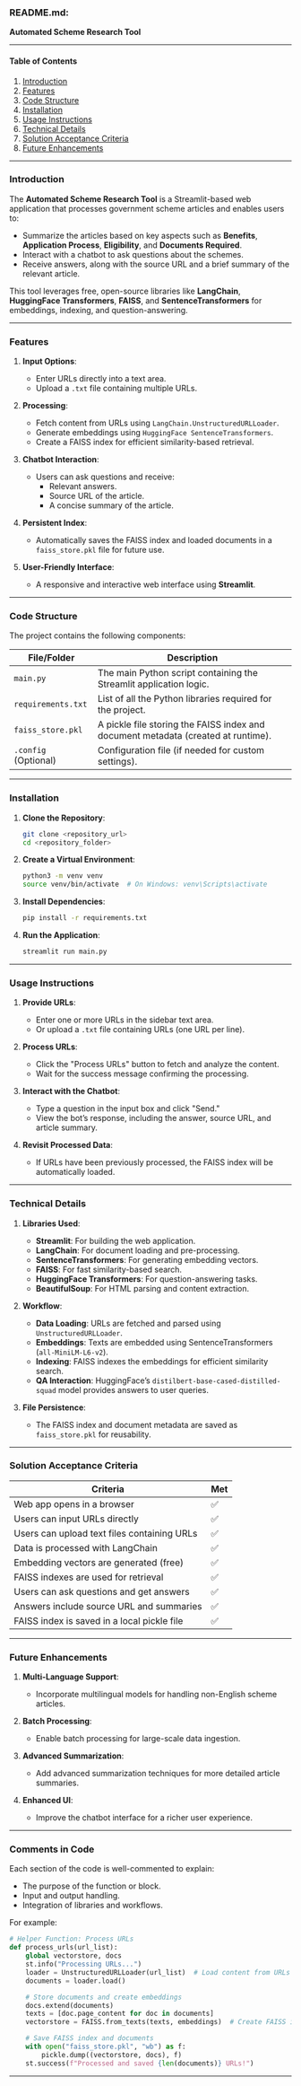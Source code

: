 ### README.md: 
**Automated Scheme Research Tool**

---

#### **Table of Contents**
1. [Introduction](#introduction)
2. [Features](#features)
3. [Code Structure](#code-structure)
4. [Installation](#installation)
5. [Usage Instructions](#usage-instructions)
6. [Technical Details](#technical-details)
7. [Solution Acceptance Criteria](#solution-acceptance-criteria)
8. [Future Enhancements](#future-enhancements)

---

### **Introduction**

The **Automated Scheme Research Tool** is a Streamlit-based web application that processes government scheme articles and enables users to:
- Summarize the articles based on key aspects such as **Benefits**, **Application Process**, **Eligibility**, and **Documents Required**.
- Interact with a chatbot to ask questions about the schemes.
- Receive answers, along with the source URL and a brief summary of the relevant article.

This tool leverages free, open-source libraries like **LangChain**, **HuggingFace Transformers**, **FAISS**, and **SentenceTransformers** for embeddings, indexing, and question-answering.

---

### **Features**

1. **Input Options**:
   - Enter URLs directly into a text area.
   - Upload a `.txt` file containing multiple URLs.

2. **Processing**:
   - Fetch content from URLs using `LangChain.UnstructuredURLLoader`.
   - Generate embeddings using `HuggingFace SentenceTransformers`.
   - Create a FAISS index for efficient similarity-based retrieval.

3. **Chatbot Interaction**:
   - Users can ask questions and receive:
     - Relevant answers.
     - Source URL of the article.
     - A concise summary of the article.

4. **Persistent Index**:
   - Automatically saves the FAISS index and loaded documents in a `faiss_store.pkl` file for future use.

5. **User-Friendly Interface**:
   - A responsive and interactive web interface using **Streamlit**.

---

### **Code Structure**

The project contains the following components:

| File/Folder          | Description                                                                 |
|----------------------|-----------------------------------------------------------------------------|
| `main.py`            | The main Python script containing the Streamlit application logic.         |
| `requirements.txt`   | List of all the Python libraries required for the project.                 |
| `faiss_store.pkl`    | A pickle file storing the FAISS index and document metadata (created at runtime). |
| `.config` (Optional) | Configuration file (if needed for custom settings).                        |

---

### **Installation**

1. **Clone the Repository**:
   ```bash
   git clone <repository_url>
   cd <repository_folder>
   ```

2. **Create a Virtual Environment**:
   ```bash
   python3 -m venv venv
   source venv/bin/activate  # On Windows: venv\Scripts\activate
   ```

3. **Install Dependencies**:
   ```bash
   pip install -r requirements.txt
   ```

4. **Run the Application**:
   ```bash
   streamlit run main.py
   ```

---

### **Usage Instructions**

1. **Provide URLs**:
   - Enter one or more URLs in the sidebar text area.
   - Or upload a `.txt` file containing URLs (one URL per line).

2. **Process URLs**:
   - Click the "Process URLs" button to fetch and analyze the content.
   - Wait for the success message confirming the processing.

3. **Interact with the Chatbot**:
   - Type a question in the input box and click "Send."
   - View the bot’s response, including the answer, source URL, and article summary.

4. **Revisit Processed Data**:
   - If URLs have been previously processed, the FAISS index will be automatically loaded.

---

### **Technical Details**

1. **Libraries Used**:
   - **Streamlit**: For building the web application.
   - **LangChain**: For document loading and pre-processing.
   - **SentenceTransformers**: For generating embedding vectors.
   - **FAISS**: For fast similarity-based search.
   - **HuggingFace Transformers**: For question-answering tasks.
   - **BeautifulSoup**: For HTML parsing and content extraction.

2. **Workflow**:
   - **Data Loading**: URLs are fetched and parsed using `UnstructuredURLLoader`.
   - **Embeddings**: Texts are embedded using SentenceTransformers (`all-MiniLM-L6-v2`).
   - **Indexing**: FAISS indexes the embeddings for efficient similarity search.
   - **QA Interaction**: HuggingFace’s `distilbert-base-cased-distilled-squad` model provides answers to user queries.

3. **File Persistence**:
   - The FAISS index and document metadata are saved as `faiss_store.pkl` for reusability.

---

### **Solution Acceptance Criteria**

| **Criteria**                                | **Met** |
|--------------------------------------------|---------|
| Web app opens in a browser                 | ✅       |
| Users can input URLs directly              | ✅       |
| Users can upload text files containing URLs| ✅       |
| Data is processed with LangChain           | ✅       |
| Embedding vectors are generated (free)     | ✅       |
| FAISS indexes are used for retrieval       | ✅       |
| Users can ask questions and get answers    | ✅       |
| Answers include source URL and summaries   | ✅       |
| FAISS index is saved in a local pickle file| ✅       |

---

### **Future Enhancements**

1. **Multi-Language Support**:
   - Incorporate multilingual models for handling non-English scheme articles.

2. **Batch Processing**:
   - Enable batch processing for large-scale data ingestion.

3. **Advanced Summarization**:
   - Add advanced summarization techniques for more detailed article summaries.

4. **Enhanced UI**:
   - Improve the chatbot interface for a richer user experience.

---

### **Comments in Code**

Each section of the code is well-commented to explain:
- The purpose of the function or block.
- Input and output handling.
- Integration of libraries and workflows.

For example:

```python
# Helper Function: Process URLs
def process_urls(url_list):
    global vectorstore, docs
    st.info("Processing URLs...")
    loader = UnstructuredURLLoader(url_list)  # Load content from URLs
    documents = loader.load()

    # Store documents and create embeddings
    docs.extend(documents)
    texts = [doc.page_content for doc in documents]
    vectorstore = FAISS.from_texts(texts, embeddings)  # Create FAISS index

    # Save FAISS index and documents
    with open("faiss_store.pkl", "wb") as f:
        pickle.dump((vectorstore, docs), f)
    st.success(f"Processed and saved {len(documents)} URLs!")
```

---
